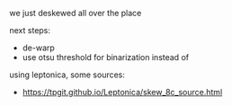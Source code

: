 we just deskewed all over the place

next steps:
* de-warp
* use otsu threshold for binarization instead of

using leptonica, some sources:
* https://tpgit.github.io/Leptonica/skew_8c_source.html
